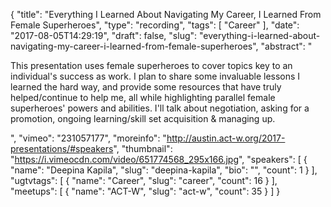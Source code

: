 {
  "title": "Everything I Learned About Navigating My Career, I Learned From Female Superheroes",
  "type": "recording",
  "tags": [
    "Career"
  ],
  "date": "2017-08-05T14:29:19",
  "draft": false,
  "slug": "everything-i-learned-about-navigating-my-career-i-learned-from-female-superheroes",
  "abstract": "<p>This presentation uses female superheroes to cover topics key to an individual's success as work. I plan to share some invaluable lessons I learned the hard way, and provide some resources that have truly helped/continue to help me, all while highlighting parallel female superheroes' powers and abilities. I'll talk about negotiation, asking for a promotion, ongoing learning/skill set acquisition &amp; managing up.</p>",
  "vimeo": "231057177",
  "moreinfo": "http://austin.act-w.org/2017-presentations/#speakers",
  "thumbnail": "https://i.vimeocdn.com/video/651774568_295x166.jpg",
  "speakers": [
    {
      "name": "Deepina Kapila",
      "slug": "deepina-kapila",
      "bio": "",
      "count": 1
    }
  ],
  "ugtvtags": [
    {
      "name": "Career",
      "slug": "career",
      "count": 16
    }
  ],
  "meetups": [
    {
      "name": "ACT-W",
      "slug": "act-w",
      "count": 35
    }
  ]
}